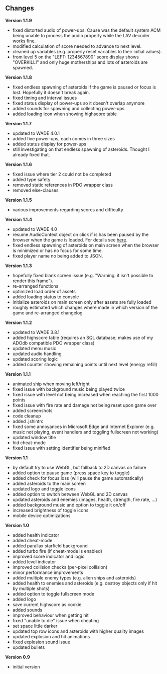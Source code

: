 ## Changes

**Version 1.1.9**
- fixed distorted audio of power-ups. Cause was the default system ACM being unable to process the audio properly while the LAV decoder works fine.
- modified calculation of score needed to advance to next level.
- cleaned up variables (e.g. properly reset variables to their initial values).
- from level 5 on the "LEFT: 1234567890" score display shows "OVERKILL!" and only huge motherships and lots of asteroids are spawned. 

**Version 1.1.8**
- fixed endless spawning of asteroids if the game is paused or focus is lost. Hopefully it doesn't break again.
- fixed timing and interval issues
- fixed status display of power-ups so it doesn't overlap anymore
- added sounds for spawning and collecting power-ups
- added loading icon when showing highscore table

**Version 1.1.7**
- updated to WADE 4.0.1
- added five power-ups, each comes in three sizes
- added status display for power-ups
- still investigating on that endless spawning of asteroids. Thought I already fixed that.

**Version 1.1.6**
- fixed issue where tier 2 could not be completed
- added type safety
- removed static references in PDO wrapper class
- removed else-clauses

**Version 1.1.5**
- various improvements regarding scores and difficulty

**Version 1.1.4**
- updated to WADE 4.0
- resume AudioContext object on click if is has been paused by the browser when the game is loaded. For details see [here](https://goo.gl/7K7WLu).
- fixed endless spawning of asteroids on main screen when the browser is minimized or has no focus for some time.
- fixed player name no being added to JSON.

**Version 1.1.3**
- hopefully fixed blank screen issue (e.g. "Warning: it isn't possible to render this frame").
- re-arranged functions
- optimized load order of assets
- added loading status to console
- initialize asteroids on main screen only after assets are fully loaded
- roughly estimated which changes where made in which version of the game and re-arranged changelog

**Version 1.1.2**
- updated to WADE 3.8.1
- added highscore table (requires an SQL database; makes use of my ADOdb compatible PDO wrapper class)
- updated menu music
- updated audio handling
- updated scoring logic
- added counter showing remaining points until next level (energy refill)

**Version 1.1.1**
- animated ship when moving left/right
- fixed issue with background music being played twice
- fixed issue with level not being increased when reaching the first 1000 points
- fixed issue with fire rate and damage not being reset upon game over
- added screenshots
- code cleanup
- added .jshintrc
- fixed some annoyances in Microsoft Edge and Internet Explorer (e.g. music not playing, event handlers and toggling fullscreen not working)
- updated window title
- hid cheat-mode
- fixed issue with setting identifier being minified

**Version 1.1**
- by default try to use WebGL, but fallback to 2D canvas on failure
- added option to pause game (press space key to toggle)
- added check for focus loss (will pause the game automatically)
- added asteroids to the main screen
- updated logo and toggle icons
- added option to switch between WebGL and 2D canvas
- updated asteroids and enemies (images, health, strength, fire rate, ...)
- added background music and option to toggle it on/off
- increased brightness of toggle icons
- mobile device optimizations

**Version 1.0**
- added health indicator
- added cheat-mode
- added parallax starfield background
- added turbo fire (if cheat-mode is enabled)
- improved score indicator and logic
- added level indicator
- improved collision checks (per-pixel collision)
- minor performance improvements
- added multiple enemy types (e.g. alien ships and asteroids)
- added health to enemies and asteroids (e.g. destroy objects only if hit by multiple shots)
- added option to toggle fullscreen mode
- added logo
- save current highscore as cookie
- added sounds
- improved behaviour when getting hit
- fixed "unable to die" issue when cheating
- set space little darker
- updated top row icons and asteroids with higher quality images
- updated explosion and hit animations
- fixed explosion sound issue
- updated bullets

**Version 0.9**
- initial version
